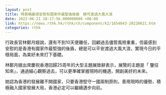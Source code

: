 ```yaml
---
layout: post
title: 特首稱最感安慰有國家作最堅強後盾　總可渡過大風大浪
date: 2022-06-21 18:17:56.000000000 +08:00
link: https://news.rthk.hk/rthk/ch/component/k2/1654043-20220621.htm
categories: rthk
---
```


行政長官林鄭月娥說，還有不到10天便離任，回顧過去儘管風險重重，但最感到安慰的是香港有國家作最堅強的後盾，總是可以平安渡過大風大浪，實現今日的平穩局面，為美好未來打下基礎。

林鄭月娥出席慶祝香港回歸25周年的大型主題展致辭表示，展覽的主題是「 鑒往知來」，通過細心觀察過去，可以更準確掌握現時的機遇，開創美好的未來。

她認為香港的發展離不開國家，只要香港堅守一國兩制原則，善用現時的優勢，積極融入國家發展大局，香港必定可以繼續邁步向前。
